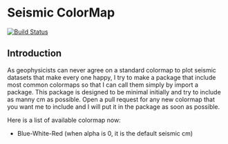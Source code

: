 # Seismic ColorMap

[![Build Status](https://travis-ci.org/gatechzhu/SeisCM.svg?branch=master)](https://travis-ci.org/gatechzhu/SeisCM)

## Introduction
As geophysicists can never agree on a standard colormap to plot seismic datasets that make every one happy, I try to make a package that include most common colormaps so that I can call them simply by import a package. 
This package is designed to be minimal initially and try to include as manny cm as possible. 
Open a pull request for any new colormap that you want me to include and I will put it in the package as soon as possible.
 
 Here is a list of available colormap now:
 - Blue-White-Red (when alpha is 0, it is the default seismic cm)

